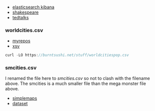 

* [elasticsearch kibana](https://www.google.com/search?q=githbub+%22shakespeare_6.0.json%22&sxsrf=APq-WBs6Q9_x3IW7VCS-_ndqyrdbQ5SMGg%3A1646080346272&ei=WjEdYpKVEJi90PEPkNuuuAk&ved=0ahUKEwiSqr6Sn6P2AhWYHjQIHZCtC5cQ4dUDCA4&uact=5&oq=githbub+%22shakespeare_6.0.json%22&gs_lcp=Cgdnd3Mtd2l6EAMyBwghEAoQoAEyBwghEAoQoAEyBwghEAoQoAE6BwgjELACECdKBAhBGAFKBAhGGABQhw5YySdggSxoAXAAeACAAYEBiAHEAZIBAzEuMZgBAKABAcABAQ&sclient=gws-wiz)
* [shakespeare](https://github.com/stormasm/Kibana_Elastic_Examples)
* [tedtalks](https://www.kaggle.com/ashishjangra27/ted-talks)

### worldcities.csv

* [myrepos](https://github.com/michaelangerman?tab=repositories&q=worldcities&type=&language=&sort=)
* [xsv](https://github.com/BurntSushi/xsv#a-whirlwind-tour)

```rust
curl -LO https://burntsushi.net/stuff/worldcitiespop.csv
```

### smcities.csv

I renamed the file here to *smcities.csv* so not to clash with the filename above.  The smcities is a much smaller file than the mega monster file above.

* [simplemaps](https://simplemaps.com/data/world-cities)
* [dataset](https://github.com/stormasm/dataset/tree/main/csv)
